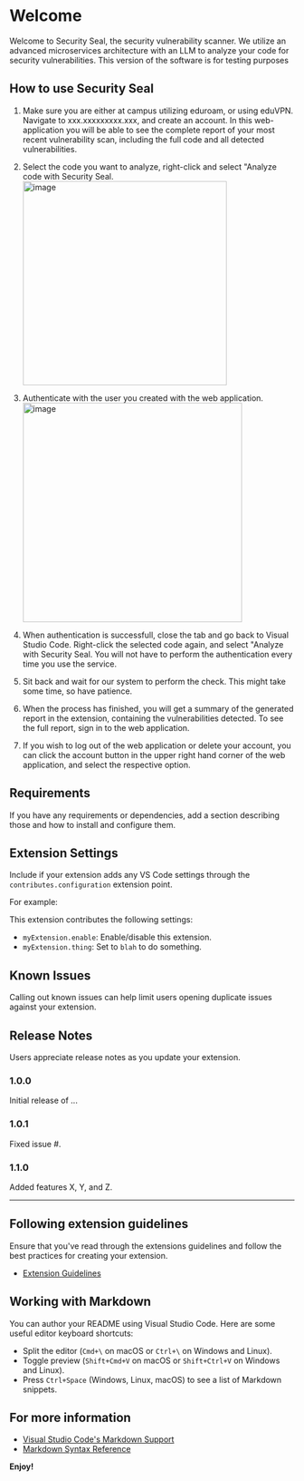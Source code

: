 # Welcome

Welcome to Security Seal, the security vulnerability scanner. We utilize an advanced microservices architecture with an LLM to analyze your code for security vulnerabilities. This version of the software is for testing purposes

## How to use Security Seal

1. Make sure you are either at campus utilizing eduroam, or using eduVPN. Navigate to xxx.xxxxxxxxx.xxx, and create an account. In this web-application you will be able to see the complete report of your most recent vulnerability scan, including the full code and all detected vulnerabilities.

2. Select the code you want to analyze, right-click and select "Analyze code with Security Seal. <img width="360" alt="image" src="https://github.com/Ic4rus90/Bachelor/assets/104506911/056db8d8-2d3f-4824-9827-1515bea71f93">

3. Authenticate with the user you created with the web application. <img width="387" alt="image" src="https://github.com/Ic4rus90/Bachelor/assets/104506911/35f0020f-4abc-4ad8-b952-9b623391ea27">

4. When authentication is successfull, close the tab and go back to Visual Studio Code. Right-click the selected code again, and select "Analyze with Security Seal. You will not have to perform the authentication every time you use the service.

5. Sit back and wait for our system to perform the check. This might take some time, so have patience.  

6. When the process has finished, you will get a summary of the generated report in the extension, containing the vulnerabilities detected. To see the full report, sign in to the web application.

7. If you wish to log out of the web application or delete your account, you can click the account button in the upper right hand corner of the web application, and select the respective option.  

## Requirements

If you have any requirements or dependencies, add a section describing those and how to install and configure them.

## Extension Settings

Include if your extension adds any VS Code settings through the `contributes.configuration` extension point.

For example:

This extension contributes the following settings:

* `myExtension.enable`: Enable/disable this extension.
* `myExtension.thing`: Set to `blah` to do something.

## Known Issues

Calling out known issues can help limit users opening duplicate issues against your extension.

## Release Notes

Users appreciate release notes as you update your extension.

### 1.0.0

Initial release of ...

### 1.0.1

Fixed issue #.

### 1.1.0

Added features X, Y, and Z.

---

## Following extension guidelines

Ensure that you've read through the extensions guidelines and follow the best practices for creating your extension.

* [Extension Guidelines](https://code.visualstudio.com/api/references/extension-guidelines)

## Working with Markdown

You can author your README using Visual Studio Code. Here are some useful editor keyboard shortcuts:

* Split the editor (`Cmd+\` on macOS or `Ctrl+\` on Windows and Linux).
* Toggle preview (`Shift+Cmd+V` on macOS or `Shift+Ctrl+V` on Windows and Linux).
* Press `Ctrl+Space` (Windows, Linux, macOS) to see a list of Markdown snippets.

## For more information

* [Visual Studio Code's Markdown Support](http://code.visualstudio.com/docs/languages/markdown)
* [Markdown Syntax Reference](https://help.github.com/articles/markdown-basics/)

**Enjoy!**
